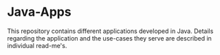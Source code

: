 # Java-Apps
This repository contains different applications developed in Java.
Details regarding the application and the use-cases they serve are
described in individual read-me's.
